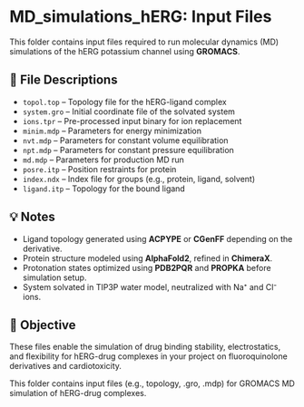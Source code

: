 # MD_simulations_hERG: Input Files

This folder contains input files required to run molecular dynamics (MD) simulations of the hERG potassium channel using **GROMACS**.

## 📂 File Descriptions

- `topol.top` – Topology file for the hERG-ligand complex
- `system.gro` – Initial coordinate file of the solvated system
- `ions.tpr` – Pre-processed input binary for ion replacement
- `minim.mdp` – Parameters for energy minimization
- `nvt.mdp` – Parameters for constant volume equilibration
- `npt.mdp` – Parameters for constant pressure equilibration
- `md.mdp` – Parameters for production MD run
- `posre.itp` – Position restraints for protein
- `index.ndx` – Index file for groups (e.g., protein, ligand, solvent)
- `ligand.itp` – Topology for the bound ligand

## 💡 Notes

- Ligand topology generated using **ACPYPE** or **CGenFF** depending on the derivative.
- Protein structure modeled using **AlphaFold2**, refined in **ChimeraX**.
- Protonation states optimized using **PDB2PQR** and **PROPKA** before simulation setup.
- System solvated in TIP3P water model, neutralized with Na⁺ and Cl⁻ ions.

## 🧪 Objective

These files enable the simulation of drug binding stability, electrostatics, and flexibility for hERG-drug complexes in your project on fluoroquinolone derivatives and cardiotoxicity.

This folder contains input files (e.g., topology, .gro, .mdp) for GROMACS MD simulation of hERG-drug complexes.
